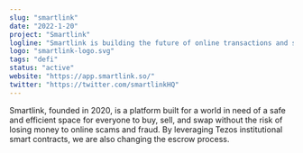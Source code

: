 ```yaml
---
slug: "smartlink"
date: "2022-1-20"
project: "Smartlink"
logline: "Smartlink is building the future of online transactions and sustainable DeFi."
logo: "smartlink-logo.svg"
tags: "defi"
status: "active"
website: "https://app.smartlink.so/"
twitter: "https://twitter.com/smartlinkHQ"
---
```


Smartlink, founded in 2020, is a platform built for a world in need of a safe and efficient space for everyone to buy, sell, and swap without the risk of losing money to online scams and fraud. By leveraging Tezos institutional smart contracts, we are also changing the escrow process.